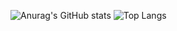 ![Anurag's GitHub stats](https://github-readme-stats.vercel.app/api?username=amoreCaro&hide=contribs,prs&theme=material-palenight)
![Top Langs](https://github-readme-stats.vercel.app/api/top-langs/?username=anuraghazra&layout=compact)
